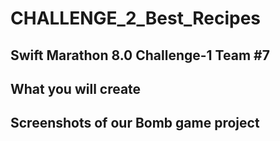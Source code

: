 #  CHALLENGE_2_Best_Recipes

## Swift Marathon 8.0 Challenge-1 Team #7


## What you will create

## Screenshots of our Bomb game project

